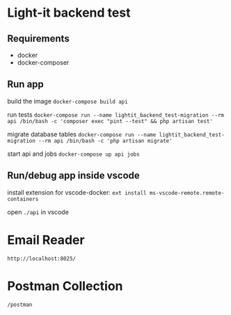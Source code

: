# Light-it backend test

## Requirements

* docker
* docker-composer


## Run app 

build the image 
`docker-compose build api`

run tests
`docker-compose run --name lightit_backend_test-migration --rm api /bin/bash -c 'composer exec "pint --test" && php artisan test'`

migrate database tables
`docker-compose run --name lightit_backend_test-migration --rm api /bin/bash -c 'php artisan migrate'`

start api and jobs
`docker-compose up api jobs`


## Run/debug app inside vscode

install extension for vscode-docker: 
`ext install ms-vscode-remote.remote-containers`

open `./api` in vscode


# Email Reader

`http://localhost:8025/`


# Postman Collection

`/postman`

